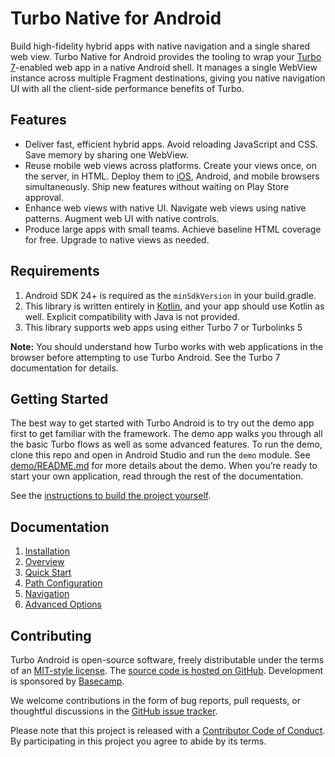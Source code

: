 # Turbo Native for Android

Build high-fidelity hybrid apps with native navigation and a single shared web view. Turbo Native for Android provides the tooling to wrap your [Turbo 7](https://github.com/hotwired/turbo)-enabled web app in a native Android shell. It manages a single WebView instance across multiple Fragment destinations, giving you native navigation UI with all the client-side performance benefits of Turbo.

## Features
- Deliver fast, efficient hybrid apps. Avoid reloading JavaScript and CSS. Save memory by sharing one WebView.
- Reuse mobile web views across platforms. Create your views once, on the server, in HTML. Deploy them to [iOS](https://github.com/hotwired/turbo-ios), Android, and mobile browsers simultaneously. Ship new features without waiting on Play Store approval.
- Enhance web views with native UI. Navigate web views using native patterns. Augment web UI with native controls.
- Produce large apps with small teams. Achieve baseline HTML coverage for free. Upgrade to native views as needed.

## Requirements

1. Android SDK 24+ is required as the `minSdkVersion` in your build.gradle.
1. This library is written entirely in [Kotlin](https://kotlinlang.org/), and your app should use Kotlin as well. Explicit compatibility with Java is not provided.
1. This library supports web apps using either Turbo 7 or Turbolinks 5

**Note:** You should understand how Turbo works with web applications in the browser before attempting to use Turbo Android. See the Turbo 7 documentation for details.

## Getting Started
The best way to get started with Turbo Android is to try out the demo app first to get familiar with the framework. The demo app walks you through all the basic Turbo flows as well as some advanced features. To run the demo, clone this repo and open in Android Studio and run the `demo` module. See [demo/README.md](demo/README.md) for more details about the demo. When you’re ready to start your own application, read through the rest of the documentation.

See the [instructions to build the project yourself](docs/BUILD-PROJECT.md).

## Documentation

1. [Installation](docs/INSTALLATION.md)
1. [Overview](docs/OVERVIEW.md)
1. [Quick Start](docs/QUICK-START.md)
1. [Path Configuration](docs/PATH-CONFIGURATION.md)
1. [Navigation](docs/NAVIGATION.md)
1. [Advanced Options](docs/ADVANCED-OPTIONS)

## Contributing

Turbo Android is open-source software, freely distributable under the terms of an [MIT-style license](LICENSE). The [source code is hosted on GitHub](https://github.com/hotwired/turbo-android). Development is sponsored by [Basecamp](https://basecamp.com/).

We welcome contributions in the form of bug reports, pull requests, or thoughtful discussions in the [GitHub issue tracker](https://github.com/hotwired/turbo-android/issues). 

Please note that this project is released with a [Contributor Code of Conduct](docs/CONDUCT.md). By participating in this project you agree to abide by its terms.

